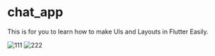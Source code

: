 # chat_app
 
This is for you to learn how to make UIs and Layouts in Flutter Easily.

![111](https://user-images.githubusercontent.com/50517157/88484409-c1f7d280-cf87-11ea-84a8-baa4a0212bc8.png)
![222](https://user-images.githubusercontent.com/50517157/88484412-c3c19600-cf87-11ea-8e2c-f34e8789e787.png)
